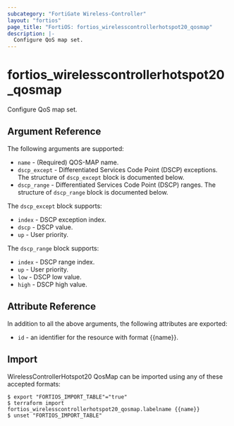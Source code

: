 ```yaml
---
subcategory: "FortiGate Wireless-Controller"
layout: "fortios"
page_title: "FortiOS: fortios_wirelesscontrollerhotspot20_qosmap"
description: |-
  Configure QoS map set.
---
```


# fortios_wirelesscontrollerhotspot20_qosmap
Configure QoS map set.

## Argument Reference

The following arguments are supported:

* `name` - (Required) QOS-MAP name.
* `dscp_except` - Differentiated Services Code Point (DSCP) exceptions. The structure of `dscp_except` block is documented below.
* `dscp_range` - Differentiated Services Code Point (DSCP) ranges. The structure of `dscp_range` block is documented below.

The `dscp_except` block supports:

* `index` - DSCP exception index.
* `dscp` - DSCP value.
* `up` - User priority.

The `dscp_range` block supports:

* `index` - DSCP range index.
* `up` - User priority.
* `low` - DSCP low value.
* `high` - DSCP high value.


## Attribute Reference

In addition to all the above arguments, the following attributes are exported:
* `id` - an identifier for the resource with format {{name}}.

## Import

WirelessControllerHotspot20 QosMap can be imported using any of these accepted formats:
```
$ export "FORTIOS_IMPORT_TABLE"="true"
$ terraform import fortios_wirelesscontrollerhotspot20_qosmap.labelname {{name}}
$ unset "FORTIOS_IMPORT_TABLE"
```
